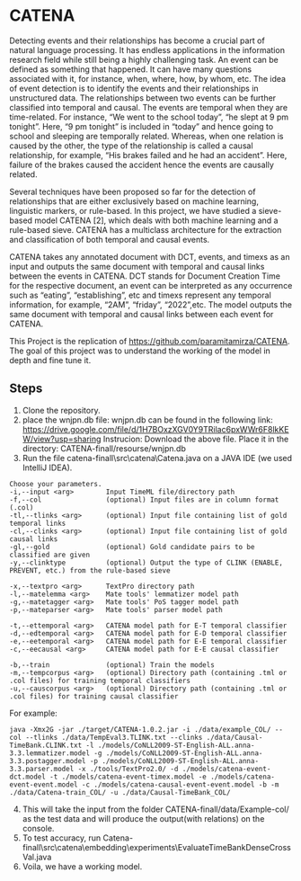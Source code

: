 # CATENA

Detecting events and their relationships has become a crucial part of natural language processing. It has endless applications in the information research field while still being a highly challenging task. An event can be defined as something that happened. It can have many questions associated with it, for instance, when, where, how, by whom, etc. The idea of event detection is to identify the events and their relationships in unstructured data. The relationships between two events can be further classified into temporal and causal. The events are temporal when they are time-related. For instance, “We went to the school today”, “he slept at 9 pm tonight”. Here, “9 pm tonight” is included in “today” and hence going to school and sleeping are temporally related. Whereas, when one relation is caused by the other, the type of the relationship is called a causal relationship, for example, “His brakes failed and he had an accident”. Here, failure of the brakes caused the accident hence the events are causally related. 

Several techniques have been proposed so far for the detection of relationships that are either exclusively based on machine learning, linguistic markers, or rule-based. In this project, we have studied a sieve-based model CATENA [2], which deals with both machine learning and a rule-based sieve. CATENA has a multiclass architecture for the extraction and classification of both temporal and causal events.

CATENA takes any annotated document with DCT, events, and timexs as an input and outputs the same document with temporal and causal links between the events in CATENA. DCT stands for Document Creation Time for the respective document, an event can be interpreted as any occurrence such as “eating”, “establishing”, etc and timexs represent any temporal information, for example, “2AM”, “friday”, “2022”,etc. The model outputs the same document with temporal and causal links between each event for CATENA. 

This Project is the replication of https://github.com/paramitamirza/CATENA. The goal of this project was to understand the working of the model in depth and fine tune it.

## Steps

1. Clone the repository.
2. place the wnjpn.db file:
   wnjpn.db can be found in the following link:
   https://drive.google.com/file/d/1H7BOxzXGV0Y9TRilac6pxWWr6F8lkKEW/view?usp=sharing
   Instrucion: Download the above file. Place it in the directory: CATENA-finall/resourse/wnjpn.db
3. Run the file catena-finall\src\catena\Catena.java on a JAVA IDE (we used IntelliJ IDEA). 
 ```
Choose your parameters.
 -i,--input <arg>        Input TimeML file/directory path
 -f,--col                (optional) Input files are in column format (.col)
 -tl,--tlinks <arg>      (optional) Input file containing list of gold temporal links
 -cl,--clinks <arg>      (optional) Input file containing list of gold causal links
 -gl,--gold              (optional) Gold candidate pairs to be classified are given
 -y,--clinktype          (optional) Output the type of CLINK (ENABLE, PREVENT, etc.) from the rule-based sieve
        
 -x,--textpro <arg>      TextPro directory path
 -l,--matelemma <arg>    Mate tools' lemmatizer model path   
 -g,--matetagger <arg>   Mate tools' PoS tagger model path
 -p,--mateparser <arg>   Mate tools' parser model path      
 
 -t,--ettemporal <arg>   CATENA model path for E-T temporal classifier    
 -d,--edtemporal <arg>   CATENA model path for E-D temporal classifier                       
 -e,--eetemporal <arg>   CATENA model path for E-E temporal classifier
 -c,--eecausal <arg>     CATENA model path for E-E causal classifier
 
 -b,--train              (optional) Train the models
 -m,--tempcorpus <arg>   (optional) Directory path (containing .tml or .col files) for training temporal classifiers
 -u,--causcorpus <arg>   (optional) Directory path (containing .tml or .col files) for training causal classifier     
  ```
  For example:
  ```
  java -Xmx2G -jar ./target/CATENA-1.0.2.jar -i ./data/example_COL/ --col --tlinks ./data/TempEval3.TLINK.txt --clinks ./data/Causal-TimeBank.CLINK.txt -l ./models/CoNLL2009-ST-English-ALL.anna-3.3.lemmatizer.model -g ./models/CoNLL2009-ST-English-ALL.anna-3.3.postagger.model -p ./models/CoNLL2009-ST-English-ALL.anna-3.3.parser.model -x ./tools/TextPro2.0/ -d ./models/catena-event-dct.model -t ./models/catena-event-timex.model -e ./models/catena-event-event.model -c ./models/catena-causal-event-event.model -b -m ./data/Catena-train_COL/ -u ./data/Causal-TimeBank_COL/
```

4. This will take the input from the folder CATENA-finall/data/Example-col/ as the test data and will produce the output(with relations) on the console.
5. To test accuracy, run Catena-finall\src\catena\embedding\experiments\EvaluateTimeBankDenseCrossVal.java
6. Voila, we have a working model.
